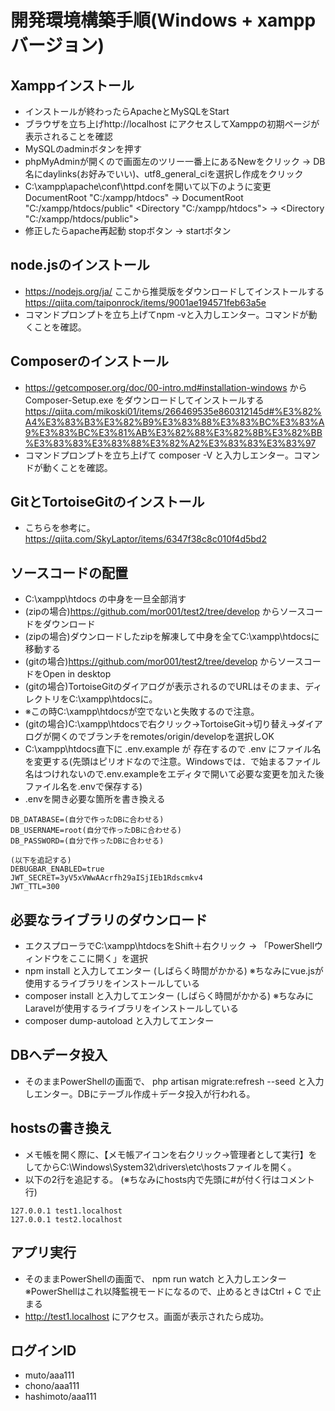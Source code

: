 # 開発環境構築手順(Windows + xampp バージョン)

## Xamppインストール
- インストールが終わったらApacheとMySQLをStart
- ブラウザを立ち上げhttp://localhost にアクセスしてXamppの初期ページが表示されることを確認
- MySQLのadminボタンを押す
- phpMyAdminが開くので画面左のツリー一番上にあるNewをクリック → DB名にdaylinks(お好みでいい)、utf8_general_ciを選択し作成をクリック
- C:\xampp\apache\conf\httpd.confを開いて以下のように変更
DocumentRoot "C:/xampp/htdocs" → DocumentRoot "C:/xampp/htdocs/public"
<Directory "C:/xampp/htdocs"> → <Directory "C:/xampp/htdocs/public">
- 修正したらapache再起動  stopボタン → startボタン

## node.jsのインストール
- https://nodejs.org/ja/ ここから推奨版をダウンロードしてインストールする
https://qiita.com/taiponrock/items/9001ae194571feb63a5e
- コマンドプロンプトを立ち上げてnpm -vと入力しエンター。コマンドが動くことを確認。

## Composerのインストール
-  https://getcomposer.org/doc/00-intro.md#installation-windows から Composer-Setup.exe をダウンロードしてインストールする
https://qiita.com/mikoski01/items/266469535e860312145d#%E3%82%A4%E3%83%B3%E3%82%B9%E3%83%88%E3%83%BC%E3%83%A9%E3%83%BC%E3%81%AB%E3%82%88%E3%82%8B%E3%82%BB%E3%83%83%E3%83%88%E3%82%A2%E3%83%83%E3%83%97
- コマンドプロンプトを立ち上げて composer -V と入力しエンター。コマンドが動くことを確認。

## GitとTortoiseGitのインストール
- こちらを参考に。
https://qiita.com/SkyLaptor/items/6347f38c8c010f4d5bd2


## ソースコードの配置
- C:\xampp\htdocs の中身を一旦全部消す
- (zipの場合)https://github.com/mor001/test2/tree/develop からソースコードをダウンロード
- (zipの場合)ダウンロードしたzipを解凍して中身を全てC:\xampp\htdocsに移動する
- (gitの場合)https://github.com/mor001/test2/tree/develop からソースコードをOpen in desktop
- (gitの場合)TortoiseGitのダイアログが表示されるのでURLはそのまま、ディレクトリをC:\xampp\htdocsに。
- ※この時C:\xampp\htdocsが空でないと失敗するので注意。
- (gitの場合)C:\xampp\htdocsで右クリック→TortoiseGit→切り替え→ダイアログが開くのでブランチをremotes/origin/developを選択しOK
- C:\xampp\htdocs直下に .env.example が 存在するので .env にファイル名を変更する(先頭はピリオドなので注意。Windowsでは．で始まるファイル名はつけれないので.env.exampleをエディタで開いて必要な変更を加えた後ファイル名を.envで保存する)
- .envを開き必要な箇所を書き換える

```
DB_DATABASE=(自分で作ったDBに合わせる)
DB_USERNAME=root(自分で作ったDBに合わせる)
DB_PASSWORD=(自分で作ったDBに合わせる)

(以下を追記する)
DEBUGBAR_ENABLED=true
JWT_SECRET=3yV5xVWwAAcrfh29aISjIEb1Rdscmkv4
JWT_TTL=300

```

## 必要なライブラリのダウンロード
- エクスプローラでC:\xampp\htdocsをShift＋右クリック → 「PowerShellウィンドウをここに開く」を選択
- npm install と入力してエンター (しばらく時間がかかる)  ※ちなみにvue.jsが使用するライブラリをインストールしている
- composer install と入力してエンター (しばらく時間がかかる) ※ちなみにLaravelが使用するライブラリをインストールしている
- composer dump-autoload と入力してエンター

## DBへデータ投入
- そのままPowerShellの画面で、 php artisan migrate:refresh --seed と入力しエンター。DBにテーブル作成＋データ投入が行われる。

## hostsの書き換え
- メモ帳を開く際に、【メモ帳アイコンを右クリック→管理者として実行】をしてからC:\Windows\System32\drivers\etc\hostsファイルを開く。
- 以下の2行を追記する。  (※ちなみにhosts内で先頭に#が付く行はコメント行)

```
127.0.0.1 test1.localhost
127.0.0.1 test2.localhost
```

## アプリ実行
- そのままPowerShellの画面で、 npm run watch と入力しエンター
  ※PowerShellはこれ以降監視モードになるので、止めるときはCtrl + C で止まる
- http://test1.localhost にアクセス。画面が表示されたら成功。

## ログインID
- muto/aaa111
- chono/aaa111
- hashimoto/aaa111
